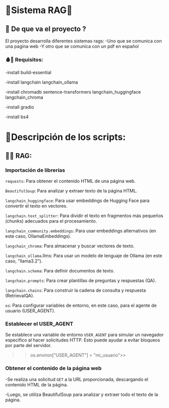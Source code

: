 # 🤖Sistema RAG🤖
## 🔌 De que va el proyecto ?
El proyecto desarrolla diferentes sistemas rags:
-Uno que se comunica con una pagina web
-Y otro que se comunica con un pdf en español

### 🩸💾 Requisitos:
-install build-essential

-install langchain langchain_ollama

-install chromadb sentence-transformers langchain_huggingface langchain_chroma

-install gradio

-install bs4

# 📢Descripción de los scripts:

## 📃🤖 RAG:
### Importación de librerías
`requests`: Para obtener el contenido HTML de una página web.

`BeautifulSoup`: Para analizar y extraer texto de la página HTML.

`langchain_huggingface`: Para usar embeddings de Hugging Face para convertir el texto en vectores.

`langchain.text_splitter`: Para dividir el texto en fragmentos más pequeños (chunks) adecuados para el procesamiento.

`langchain_community.embeddings`: Para usar embeddings alternativos (en este caso, OllamaEmbeddings).

`langchain_chroma`: Para almacenar y buscar vectores de texto.

`langchain_ollama`.llms: Para usar un modelo de lenguaje de Ollama (en este caso, "llama3.2").

`langchain.schema`: Para definir documentos de texto.

`langchain.prompts`: Para crear plantillas de preguntas y respuestas (QA).

`langchain.chains`: Para construir la cadena de consulta y respuesta (RetrievalQA).

`os`: Para configurar variables de entorno, en este caso, para el agente de usuario (USER_AGENT).

###  Establecer el USER_AGENT
Se establece una variable de entorno `USER_AGENT` para simular un navegador específico al hacer solicitudes HTTP. Esto puede ayudar a evitar bloqueos por parte del servidor.
>>os.environ["USER_AGENT"] = "mi_usuario">>

### Obtener el contenido de la página web
-Se realiza una solicitud `GET` a la URL proporcionada, descargando el contenido HTML de la página.

-Luego, se utiliza BeautifulSoup para analizar y extraer todo el texto de la página.






